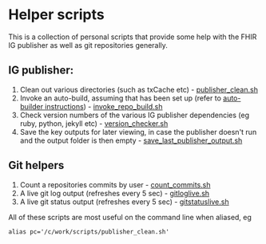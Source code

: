# Helper scripts
This is a collection of personal scripts that provide some help with the FHIR IG publisher as well as git repositories generally.

## IG publisher:
1. Clean out various directories (such as txCache etc) - [publisher_clean.sh](publisher_clean.sh)
2. Invoke an auto-build, assuming that has been set up (refer to [auto-builder instructions](https://github.com/hl7-fhir/auto-ig-builder)) - [invoke_repo_build.sh](invoke_repo_build.sh)
3. Check version numbers of the various IG publisher dependencies (eg ruby, python, jekyll etc) - [version_checker.sh](version_checker.sh)
4. Save the key outputs for later viewing, in case the publisher doesn't run and the output folder is then empty - [save_last_publisher_output.sh](save_last_publisher_output.sh)

## Git helpers
1. Count a repositories commits by user - [count_commits.sh](count_commits.sh)
2. A live git log output (refreshes every 5 sec) - [gitloglive.sh](gitloglive.sh)
3. A live git status output (refreshes every 5 sec) - [gitstatuslive.sh](gitstatuslive.sh)

All of these scripts are most useful on the command line when aliased, eg
```
alias pc='/c/work/scripts/publisher_clean.sh'
```
